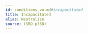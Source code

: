 ```yaml
---
id: conditions_vo.md#incapacitated
title: Incapacitated
alias: Neutralisé
source: (SRD p358)
---
```


